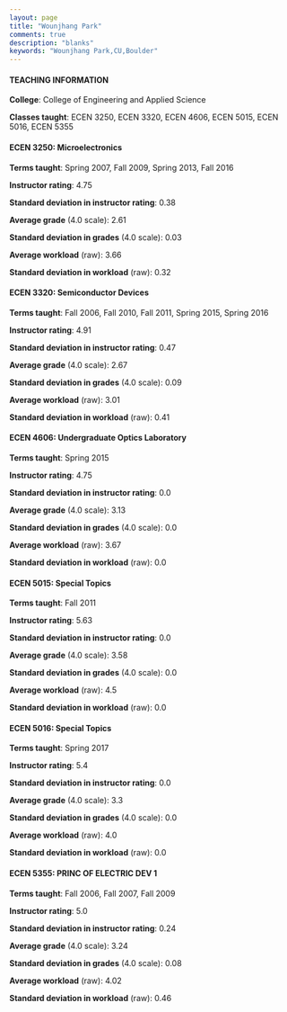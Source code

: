 ```yaml
---
layout: page
title: "Wounjhang Park" 
comments: true
description: "blanks"
keywords: "Wounjhang Park,CU,Boulder"
---
```

<head>
<script src="https://ajax.googleapis.com/ajax/libs/jquery/2.1.3/jquery.min.js"></script>
<script src="https://dl.dropboxusercontent.com/s/pc42nxpaw1ea4o9/highcharts.js?dl=0"></script>
<!-- <script src="../assets/js/highcharts.js"></script> -->
<style type="text/css">@font-face {
	font-family: "Bebas Neue";
	src: url(https://www.filehosting.org/file/details/544349/BebasNeue Regular.otf) format("opentype");
	}
	h1.Bebas { 
		font-family: "Bebas Neue", Verdana, Tahoma;
	}
</style>
</head>
	   
#### TEACHING INFORMATION

**College**: College of Engineering and Applied Science

**Classes taught**: ECEN 3250, ECEN 3320, ECEN 4606, ECEN 5015, ECEN 5016, ECEN 5355

#### ECEN 3250: Microelectronics

**Terms taught**: Spring 2007, Fall 2009, Spring 2013, Fall 2016

**Instructor rating**: 4.75

**Standard deviation in instructor rating**: 0.38

**Average grade** (4.0 scale): 2.61

**Standard deviation in grades** (4.0 scale): 0.03

**Average workload** (raw): 3.66

**Standard deviation in workload** (raw): 0.32

#### ECEN 3320: Semiconductor Devices

**Terms taught**: Fall 2006, Fall 2010, Fall 2011, Spring 2015, Spring 2016

**Instructor rating**: 4.91

**Standard deviation in instructor rating**: 0.47

**Average grade** (4.0 scale): 2.67

**Standard deviation in grades** (4.0 scale): 0.09

**Average workload** (raw): 3.01

**Standard deviation in workload** (raw): 0.41

#### ECEN 4606: Undergraduate Optics Laboratory

**Terms taught**: Spring 2015

**Instructor rating**: 4.75

**Standard deviation in instructor rating**: 0.0

**Average grade** (4.0 scale): 3.13

**Standard deviation in grades** (4.0 scale): 0.0

**Average workload** (raw): 3.67

**Standard deviation in workload** (raw): 0.0

#### ECEN 5015: Special Topics

**Terms taught**: Fall 2011

**Instructor rating**: 5.63

**Standard deviation in instructor rating**: 0.0

**Average grade** (4.0 scale): 3.58

**Standard deviation in grades** (4.0 scale): 0.0

**Average workload** (raw): 4.5

**Standard deviation in workload** (raw): 0.0

#### ECEN 5016: Special Topics

**Terms taught**: Spring 2017

**Instructor rating**: 5.4

**Standard deviation in instructor rating**: 0.0

**Average grade** (4.0 scale): 3.3

**Standard deviation in grades** (4.0 scale): 0.0

**Average workload** (raw): 4.0

**Standard deviation in workload** (raw): 0.0

#### ECEN 5355: PRINC OF ELECTRIC DEV 1

**Terms taught**: Fall 2006, Fall 2007, Fall 2009

**Instructor rating**: 5.0

**Standard deviation in instructor rating**: 0.24

**Average grade** (4.0 scale): 3.24

**Standard deviation in grades** (4.0 scale): 0.08

**Average workload** (raw): 4.02

**Standard deviation in workload** (raw): 0.46


